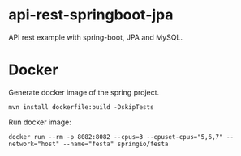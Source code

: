 # api-rest-springboot-jpa
API rest example with spring-boot, JPA and MySQL.

# Docker

Generate docker image of the spring project.
```
mvn install dockerfile:build -DskipTests
```

Run docker image:
```
docker run --rm -p 8082:8082 --cpus=3 --cpuset-cpus="5,6,7" --network="host" --name="festa" springio/festa
```
